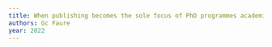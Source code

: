 ```yaml
---
title: When publishing becomes the sole focus of PhD programmes academia suffers
authors: Gc Faure
year: 2022
---
```


